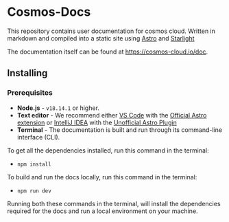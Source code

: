 # Cosmos-Docs

This repository contains user documentation for cosmos cloud. Written in markdown and compiled into a static site using [Astro](https://astro.build/) and [Starlight](https://starlight.astro.build/)

The documentation itself can be found at <https://cosmos-cloud.io/doc>.

## Installing

### Prerequisites

- **Node.js** - `v18.14.1` or higher.
- **Text editor** - We recommend either [VS Code](https://code.visualstudio.com/) with the [Official Astro extension](https://marketplace.visualstudio.com/items?itemName=astro-build.astro-vscode) or [IntelliJ IDEA](https://www.jetbrains.com/idea/) with the [Unofficial Astro Plugin](https://plugins.jetbrains.com/plugin/20959-astro)
- **Terminal** - The documentation is built and run through its command-line interface (CLI).

To get all the dependencies installed, run this command in the terminal:

- `npm install`

To build and run the docs locally, run this command in the terminal:

- `npm run dev`

Running both these commands in the terminal, will install the dependencies required for the docs and run a local environment on your machine.
